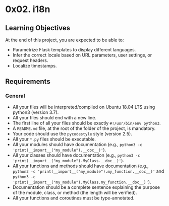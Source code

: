 # 0x02. i18n

## Learning Objectives

At the end of this project, you are expected to be able to:

- Parametrize Flask templates to display different languages.
- Infer the correct locale based on URL parameters, user settings, or request headers.
- Localize timestamps.

## Requirements

### General

- All your files will be interpreted/compiled on Ubuntu 18.04 LTS using python3 (version 3.7).
- All your files should end with a new line.
- The first line of all your files should be exactly `#!/usr/bin/env python3`.
- A `README.md` file, at the root of the folder of the project, is mandatory.
- Your code should use the `pycodestyle` style (version 2.5).
- All your `*.py` files should be executable.
- All your modules should have documentation (e.g., `python3 -c 'print(__import__("my_module").__doc__)'`).
- All your classes should have documentation (e.g., `python3 -c 'print(__import__("my_module").MyClass.__doc__)'`).
- All your functions and methods should have documentation (e.g., `python3 -c 'print(__import__("my_module").my_function.__doc__)'` and `python3 -c 'print(__import__("my_module").MyClass.my_function.__doc__)'`).
- Documentation should be a complete sentence explaining the purpose of the module, class, or method (the length will be verified).
- All your functions and coroutines must be type-annotated.
